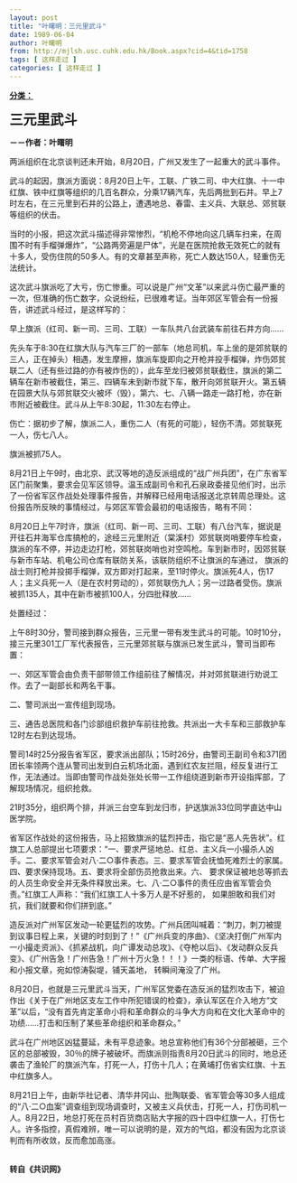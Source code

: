 ```yaml
---
layout: post
title: "叶曙明：三元里武斗"
date: 1989-06-04
author: 叶曙明
from: http://mjlsh.usc.cuhk.edu.hk/Book.aspx?cid=4&tid=1758
tags: [ 这样走过 ]
categories: [ 这样走过 ]
---
```


<div style="margin: 15px 10px 10px 0px;">
 <div>
  <span id="ctl00_ContentPlaceHolder1_chapter1_SubjectLabel" style="font-weight:bold;text-decoration:underline;">
   分类：
  </span>
 </div>
 <p>
  <strong>
   <font size="5">
    三元里武斗
   </font>
  </strong>
 </p>
 <p>
  <strong>
   －－作者：叶曙明
  </strong>
 </p>
 <p>
  两派组织在北京谈判还未开始，8月20日，广州又发生了一起重大的武斗事件。
 </p>
 <p>
  武斗的起因，旗派方面说：8月20日上午，工联、广铁二司、中大红旗、十一中红旗、铁中红旗等组织的几百名群众，分乘17辆汽车，先后两批到石井。早上7时左右，在三元里到石井的公路上，遭遇地总、春雷、主义兵、大联总、郊贫联等组织的伏击。
 </p>
 <p>
  当时的小报，把这次武斗描述得非常惨烈，“机枪不停地向这几辆车扫来，在周围不时有手榴弹爆炸”，“公路两旁遍是尸体”，光是在医院抢救无效死亡的就有十多人，受伤住院的50多人。有的文章甚至声称，死亡人数达150人，轻重伤无法统计。
 </p>
 <p>
  这次武斗旗派吃了大亏，伤亡惨重。可以说是广州“文革”以来武斗伤亡最严重的一次，但准确的伤亡数字，众说纷纭，已很难考证。当年郊区军管会有一份报告，讲述武斗经过，是这样写的：
 </p>
 <p>
  早上旗派（红司、新一司、三司、工联）一车队共八台武装车前往石井方向……
 </p>
 <p>
  先头车于8∶30在红旗大队与汽车三厂的一部车（地总司机，车上坐的是郊贫联的三人，正在掉头）相遇，发生摩擦，旗派车旋即向之开枪并投手榴弹，炸伤郊贫联二人（还有些过路的亦有被炸伤的），此车至龙归被郊贫联截住，旗派的第二辆车在新市被截住，第三、四辆车未到新市就下车，散开向郊贫联开火。第五辆在园景大队与郊贫联交火被坏（毁），第六、七、八辆一路走一路打枪，亦在新市附近被截住。武斗从上午8∶30起，11∶30左右停止。
 </p>
 <p>
  伤亡：据初步了解，旗派二人，重伤二人（有死的可能），轻伤不清。郊贫联死一人，伤七八人。
 </p>
 <p>
  旗派被抓75人。
 </p>
 <p>
  8月21日上午9时，由北京、武汉等地的造反派组成的“战广州兵团”，在广东省军区门前聚集，要求会见军区领导。温玉成副司令和孔石泉政委接见他们时，出示了一份省军区作战处处理事件报告，并解释已经用电话报送北京转周总理处。这份报告所反映的事情经过，与郊区军管会最初的电话报告，略有不同：
 </p>
 <p>
  8月20日上午7时许，旗派（红司、新一司、三司、工联）有八台汽车，据说是开往石井海军仓库搞枪的，途经三元里附近（棠溪村）郊贫联岗哨要停车检查，旗派的车不停，并边走边打枪，郊贫联岗哨也对空鸣枪。车到新市时，因郊贫联与新市车站、机电公司仓库有联防关系，该联防组织不让旗派的车通过， 旗派的战士则打枪并投掷手榴弹，双方即对打起来，至11时停火。旗派死4人，伤17人；主义兵死一人（是在农村劳动的），郊贫联伤九人；另一过路者受伤。旗派被抓135人，其中在新市被抓100人，分四批释放……
 </p>
 <p>
  处置经过：
 </p>
 <p>
  上午8时30分，警司接到群众报告，三元里一带有发生武斗的可能。10时10分，接三元里301工厂军代表报告，三元里郊贫联与旗派已发生武斗，警司当即布置：
 </p>
 <p>
  一、郊区军管会由负责干部带领工作组前往了解情况，并对郊贫联进行劝说工作。去了一副部长和两名干事。
 </p>
 <p>
  二、警司派出一宣传组到现场。
 </p>
 <p>
  三、通告总医院和各门诊部组织救护车前往抢救。共派出一大卡车和三部救护车12时左右到达现场。
 </p>
 <p>
  警司14时25分报告省军区，要求派出部队；15时26分，由警司王副司令和371团团长率领两个连从警司出发到白云机场北面，遇到红农友拦阻，经反复进行工作，无法通过。当即由警司作战处张处长带一工作组绕道到新市开设指挥部，了解现场情况，组织抢救。
 </p>
 <p>
  21时35分，组织两个排，并派三台空车到龙归市，护送旗派33位同学直达中山医学院。
 </p>
 <p>
  省军区作战处的这份报告，马上招致旗派的猛烈抨击，指它是“恶人先告状”。红旗工人总部提出七项要求：“一、要求严惩地总、红总、主义兵一小撮杀人凶手。二、要求军管会对八·二○事件表态。三、要求军管会抚恤死难烈士的家属。四、要求保持现场。五、要求将全部伤员抢救出来。六、 要求保证被地总等抓去的人员生命安全并无条件释放出来。七、八·二○事件的责任应由省军管会负责。”红旗工人声称：“我们红旗工人十多万人是不好惹的， 如果胆敢和我们对抗，我们就要和你们拼到底。”
 </p>
 <p>
  造反派对广州军区发动一轮更猛烈的攻势。广州兵团叫喊着：“刺刀，刺刀被提到议事日程上来，关键的时刻到了！”《广州兵变的序曲》、《坚决打倒广州军内一小撮走资派》、《抓紧战机，向广谭发动总攻》、《夺枪以后》、《发动群众反兵变》、《广州告急！广州告急！广州十万火急！！！》一类的标语、传单、大字报和小报文章，宛如惊涛裂堤，铺天盖地， 转瞬间淹没了广州。
 </p>
 <p>
  8月20日，也就是三元里武斗当天，广州军区党委在造反派的猛烈攻击下，被迫作出《关于在广州地区支左工作中所犯错误的检查》，承认军区在介入地方“文革”以后，“没有首先肯定革命小将和革命群众的斗争大方向和在文化大革命中的功绩……打击和压制了某些革命组织和革命群众。”
 </p>
 <p>
  武斗在广州地区凶猛蔓延，未有平息迹象。地总宣称他们有36个分部被砸，三个区的总部被毁，30％的牌子被破坏。而旗派则指责8月20日武斗的同时，地总还袭击了渔轮厂的旗派汽车，打死一人，打伤十几人；在黄埔打伤省实红旗、十五中红旗多人。
 </p>
 <p>
  8月21日上午，由新华社记者、清华井冈山、批陶联委、省军管会等30多人组成的“八·二○血案”调查组到现场调查时，又被主义兵伏击，打死一人，打伤司机一人。8月22日，地总打死在员村百货商店贴大字报的四十四中红旗一人，打伤七人。许多指控，真假难辨，唯一可以说明的是，双方的气焰，都没有因为北京谈判而有所收敛，反而愈加高涨。
 </p>
 <p>
  <br/>
  <strong>
   转自《共识网》
  </strong>
 </p>
</div>

